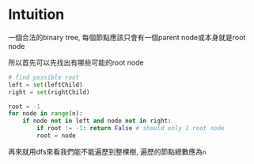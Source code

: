 # Intuition

一個合法的binary tree, 每個節點應該只會有一個parent node或本身就是root node

所以首先可以先找出有哪些可能的root node

```py
# find possible root
left = set(leftChild)
right = set(rightChild)

root = -1
for node in range(n):
    if node not in left and node not in right:
        if root != -1: return False # should only 1 root node
        root = node
```

再來就用dfs來看我們能不能遍歷到整棵樹, 遍歷的節點總數應為`n`